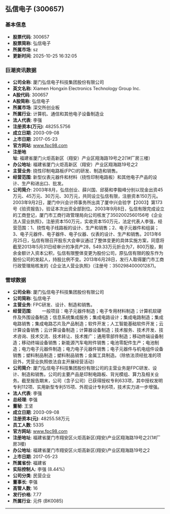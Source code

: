 ## 弘信电子 (300657)

### 基本信息

- **股票代码**: 300657
- **股票简称**: 弘信电子
- **所属市场**: sz
- **更新时间**: 2025-10-25 16:32:05

### 巨潮资讯数据

- **公司全称**: 厦门弘信电子科技集团股份有限公司
- **英文名称**: Xiamen Hongxin Electronics Technology Group Inc.
- **A股代码**: 300657
- **A股简称**: 弘信电子
- **所属市场**: 深交所创业板
- **所属行业**: 计算机、通信和其他电子设备制造业
- **法人代表**: 李强
- **注册资本(万元)**: 48255.5756
- **成立日期**: 2003-09-08
- **上市日期**: 2017-05-23
- **官方网站**: www.fpc98.com
- **注册地址**: 福建省厦门火炬高新区（翔安）产业区翔海路19号之2(1#厂房三楼）
- **办公地址**: 福建省厦门火炬高新区（翔安）产业区翔海路19号之2
- **主营业务**: 挠性印制电路板(FPC)的研发、制造和销售。
- **经营范围**: 新型仪表元器件和材料（挠性印制电路板）和其他电子产品的设计、生产和进出口、批发。
- **公司简介**: 2003年8月，弘信创业、薛兴国、邱葵和李毅峰分别以现金出资45万元、45万元、30万元、30万元，共同设立弘信有限，注册资本150万元。2003年9月2日，厦门中兴会计师事务所出具了厦中兴会验字【2003】第173号《验资报告》，验证本次出资全部到位。2003年9月8日，弘信有限完成设立的工商登记，厦门市工商行政管理局向公司核发了3502002560156号《企业法人营业执照》，注册资本150万元，实收资本150万元，法定代表人李强，经营范围：1、挠性电子线路板的设计、生产和销售；2、电子元器件和组装；3、电子元器件、电子器件、电子仪器、仪表的设计、生产和销售。2013年6月25日，弘信有限召开股东大会审议通过了整体变更的具体实施方案，同意将截至2013年5月31日经审计的净资产28，549.33万元折合为7，800万股，剩余金额计入资本公积，弘信有限整体变更为股份公司，原弘信有限的股东作为股份公司的发起人，持股比例不变。2013年6月28日，发行人取得厦门市工商行政管理局核发的《企业法人营业执照》（注册号：350298400001287)。

### 雪球数据

- **公司全称**: 厦门弘信电子科技集团股份有限公司
- **公司简称**: 弘信电子
- **主营业务**: FPC研发、设计、制造和销售。
- **经营范围**: 　　一般项目：电子元器件制造；电子专用材料制造；计算机软硬件及外围设备制造；信息系统集成服务；集成电路设计；集成电路制造；集成电路销售；集成电路芯片及产品制造；软件开发；人工智能基础软件开发；云计算设备销售；云计算设备制造；计算器设备制造；技术服务、技术开发、技术咨询、技术交流、技术转让、技术推广；通用零部件制造；移动终端设备制造；移动终端设备销售；新能源汽车电附件销售；电池零配件生产；电池制造；电力电子元器件制造；电力电子元器件销售；电子元器件与机电组件设备销售；塑料制品制造；塑料制品销售；金属工具制造。（除依法须经批准的项目外，凭营业执照依法自主开展经营活动）
- **公司简介**: 厦门弘信电子科技集团股份有限公司的主营业务是FPC研发、设计、制造和销售。公司的主要产品是印制电路板、背光模组、算力及相关业务。截至报告期末，公司（含子公司）已获得授权专利633项，其中授权发明专利112项、实用新型专利515项、外观设计专利6项，技术实力进一步增强。
- **法人代表**: 李强
- **总经理**: 李强
- **董秘**: 王坚
- **成立日期**: 2003-09-08
- **注册资本(元)**: 48255.58万元
- **员工人数**: 5335
- **官方网站**: www.fpc98.com
- **注册地址**: 福建省厦门市翔安区火炬高新区(翔安)产业区翔海路19号之2(1#厂房3楼)
- **办公地址**: 福建省厦门市翔安区火炬高新区(翔安)产业区翔海路19号之2
- **上市日期**: 2017-05-23
- **所属省份**: 福建省
- **实际控制人**: 李强 (8.44%)
- **公司分类**: 民营企业
- **董事长**: 李强
- **高管人数**: 16
- **发行价格**: 7.77
- **所属行业**: 元件 (BK0085)

---